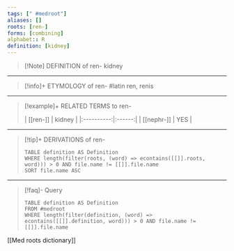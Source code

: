 ```yaml
---
tags: [" #medroot"]
aliases: []
roots: [ren-]
forms: [combining]
alphabet:: R
definition: [kidney]
---
```

>[!Note] DEFINITION of ren-
>kidney
_____
>[!info]+ ETYMOLOGY of ren-
>#latin ren, renis
_____
>[!example]+ RELATED TERMS to ren-
>
>|  [[ren-]]  | kidney |
|:----------:|:------:|
| [[nephr-]] | YES       |
_____
>[!tip]+ DERIVATIONS of ren-
>```dataview
>TABLE definition AS Definition 
>WHERE length(filter(roots, (word) => econtains([[]].roots, word))) > 0 AND file.name != [[]].file.name
>SORT file.name ASC
>```
___
>[!faq]- Query
>```dataview
>TABLE definition AS Definition
>FROM #medroot
>WHERE length(filter(definition, (word) => econtains([[]].definition, word))) > 0 AND file.name != [[]].file.name
>```

[[Med roots dictionary]]